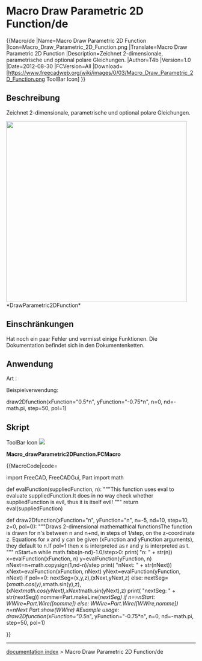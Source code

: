 # Macro Draw Parametric 2D Function/de
{{Macro/de
|Name=Macro Draw Parametric 2D Function
|Icon=Macro_Draw_Parametric_2D_Function.png
|Translate=Macro Draw Parametric 2D Function
|Description=Zeichnet 2-dimensionale, parametrische und optional polare Gleichungen.
|Author=T4b
|Version=1.0
|Date=2012-08-30
|FCVersion=All
|Download=[https://www.freecadweb.org/wiki/images/0/03/Macro_Draw_Parametric_2D_Function.png ToolBar Icon]
}}

## Beschreibung

Zeichnet 2-dimensionale, parametrische und optional polare Gleichungen.

<img alt="" src=images/Macro_drawParametric2Dfunction.png  style="width:480px;"> 
*DrawParametric2DFunction*

## Einschränkungen

Hat noch ein paar Fehler und vermisst einige Funktionen. Die Dokumentation befindet sich in den Dokumentenketten.

## Anwendung

Art :

Beispielverwendung:

draw2Dfunction(xFunction=\"0.5\*n\", yFunction=\"-0.75\*n\", n=0, nd=-math.pi, step=50, pol=1)

## Skript

ToolBar Icon ![](images/Macro_Draw_Parametric_2D_Function.png )

**Macro\_drawParametric2DFunction.FCMacro**


{{MacroCode|code=

import FreeCAD, FreeCADGui, Part
import math

def evalFunction(suppliedFunction, n):
    """This function uses eval to evaluate suppliedFunction.It does in no way check whether suppliedFunction is evil, thus it is itself evil!
    """
    return eval(suppliedFunction)

def draw2Dfunction(xFunction="n", yFunction="n", n=-5, nd=10, step=10, z=0, pol=0):
    """Draws 2-dimensional mathemathical functionsThe function is drawn for n's between n and n+nd, in steps of 1/step, on the z-coordinate z.
    Equations for x and y can be given (xFunction and yFunction arguments), they default to n.If pol=1 then x is interpreted as r and y is interpreted as t.
    """
    nStart=n
    while math.fabs(n-nd)-1.0/step>0:
        print( "n: " + str(n))
        x=evalFunction(xFunction, n)
        y=evalFunction(yFunction, n)
        nNext=n+math.copysign(1,nd-n)/step 
        print( "nNext: " + str(nNext))
        xNext=evalFunction(xFunction, nNext)
        yNext=evalFunction(yFunction, nNext)
        if pol==0:
            nextSeg=(x,y,z),(xNext,yNext,z)
        else:
            nextSeg=(x*math.cos(y),x*math.sin(y),z),(xNext*math.cos(yNext),xNext*math.sin(yNext),z)
        print( "nextSeg: " + str(nextSeg))
        nomme=Part.makeLine(*nextSeg)
        if n==nStart:
            WWire=Part.Wire([nomme])
        else:
            WWire=Part.Wire([WWire,nomme])
        n=nNext
    Part.show(WWire)
#Example usage:
draw2Dfunction(xFunction="0.5*n", yFunction="-0.75*n", n=0, nd=-math.pi, step=50, pol=1)

}}

---
[documentation index](../README.md) > Macro Draw Parametric 2D Function/de
